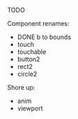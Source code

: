 TODO

Component renames:

- DONE b to bounds
- touch
- touchable 
- button2
- rect2
- circle2

Shore up:

- anim
- viewport


